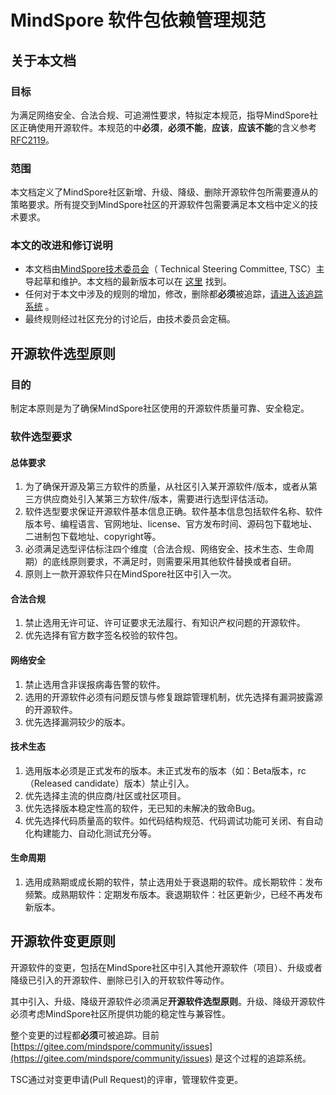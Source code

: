 # MindSpore 软件包依赖管理规范

## 关于本文档

### 目标

为满足网络安全、合法合规、可追溯性要求，特拟定本规范，指导MindSpore社区正确使用开源软件。本规范的中**必须**，**必须不能**，**应该**，**应该不能**的含义参考[RFC2119](https://tools.ietf.org/html/rfc2119)。

### 范围

 本文档定义了MindSpore社区新增、升级、降级、删除开源软件包所需要遵从的策略要求。所有提交到MindSpore社区的开源软件包需要满足本文档中定义的技术要求。

### 本文的改进和修订说明

- 本文档由[MindSpore技术委员会](https://gitee.com/mindspore/community/tree/master/tsc)（ Technical Steering Committee, TSC）主导起草和维护。本文档的最新版本可以在 [这里](https://gitee.com/mindspore/community/tree/master/security/software-management.md) 找到。
- 任何对于本文中涉及的规则的增加，修改，删除都**必须**被追踪，[请进入该追踪系统](https://gitee.com/mindspore/community/issues) 。
- 最终规则经过社区充分的讨论后，由技术委员会定稿。

## 开源软件选型原则

### 目的

制定本原则是为了确保MindSpore社区使用的开源软件质量可靠、安全稳定。

### 软件选型要求

#### 总体要求

1. 为了确保开源及第三方软件的质量，从社区引入某开源软件/版本，或者从第三方供应商处引入某第三方软件/版本，需要进行选型评估活动。
2. 软件选型要求保证开源软件基本信息正确。软件基本信息包括软件名称、软件版本号、编程语言、官网地址、license、官方发布时间、源码包下载地址、二进制包下载地址、copyright等。
3. 必须满足选型评估标注四个维度（合法合规、网络安全、技术生态、生命周期）的底线原则要求，不满足时，则需要采用其他软件替换或者自研。
4. 原则上一款开源软件只在MindSpore社区中引入一次。

#### 合法合规

1. 禁止选用无许可证、许可证要求无法履行、有知识产权问题的开源软件。
2. 优先选择有官方数字签名校验的软件包。

#### 网络安全

1. 禁止选用含非误报病毒告警的软件。
2. 选用的开源软件必须有问题反馈与修复跟踪管理机制，优先选择有漏洞披露源的开源软件。
3. 优先选择漏洞较少的版本。

#### 技术生态

1. 选用版本必须是正式发布的版本。未正式发布的版本（如：Beta版本，rc（Released candidate）版本）禁止引入。
2. 优先选择主流的供应商/社区或社区项目。
3. 优先选择版本稳定性高的软件，无已知的未解决的致命Bug。
4. 优先选择代码质量高的软件。如代码结构规范、代码调试功能可关闭、有自动化构建能力、自动化测试充分等。

#### 生命周期

1. 选用成熟期或成长期的软件，禁止选用处于衰退期的软件。成长期软件：发布频繁。成熟期软件：定期发布版本。衰退期软件：社区更新少，已经不再发布新版本。

## 开源软件变更原则

开源软件的变更，包括在MindSpore社区中引入其他开源软件（项目）、升级或者降级已引入的开源软件、删除已引入的开软软件等动作。

其中引入、升级、降级开源软件必须满足**开源软件选型原则**。升级、降级开源软件必须考虑MindSpore社区所提供功能的稳定性与兼容性。

整个变更的过程都**必须**可被追踪。目前 [https://gitee.com/mindspore/community/issues](https://gitee.com/mindspore/community/issues) 是这个过程的追踪系统。

TSC通过对变更申请(Pull Request)的评审，管理软件变更。
